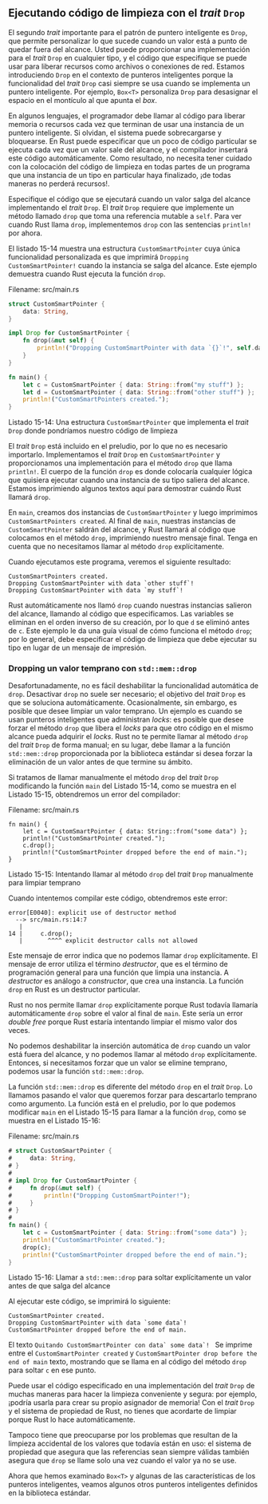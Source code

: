 ## Ejecutando código de limpieza con el *trait* `Drop`

El segundo *trait* importante para el patrón de puntero inteligente es
`Drop`, que permite personalizar lo que sucede cuando un valor está a punto
de quedar fuera del alcance. Usted puede proporcionar una implementación para
el *trait* `Drop` en cualquier tipo, y el código que especifique se puede
usar para liberar recursos como archivos o conexiones de red. Estamos
introduciendo `Drop` en el contexto de punteros inteligentes porque la
funcionalidad del *trait* `Drop` casi siempre se usa cuando se implementa un
puntero inteligente. Por ejemplo, `Box<T>` personaliza `Drop` para desasignar
el espacio en el montículo al que apunta el *box*.

En algunos lenguajes, el programador debe llamar al código para liberar
memoria o recursos cada vez que terminan de usar una instancia de un puntero
inteligente. Si olvidan, el sistema puede sobrecargarse y bloquearse. En Rust puede especificar que un poco de código particular se ejecuta cada vez que un
valor sale del alcance, y el compilador insertará este código
automáticamente. Como resultado, no necesita tener cuidado con la colocación
del código de limpieza en todas partes de un programa que una instancia de un
tipo en particular haya finalizado, ¡de todas maneras no perderá recursos!.

Especifique el código que se ejecutará cuando un valor salga del alcance
implementando el *trait* `Drop`. El *trait* `Drop` requiere que implemente un
método llamado `drop` que toma una referencia mutable a `self`. Para ver
cuando Rust llama `drop`, implementemos `drop` con las sentencias
`println!` por ahora.

El listado 15-14 muestra una estructura `CustomSmartPointer` cuya única
funcionalidad personalizada es que imprimirá
`Dropping CustomSmartPointer!` cuando la instancia se salga del alcance. Este
ejemplo demuestra cuando Rust ejecuta la función `drop`.

<span class="filename">Filename: src/main.rs</span>

```rust
struct CustomSmartPointer {
    data: String,
}

impl Drop for CustomSmartPointer {
    fn drop(&mut self) {
        println!("Dropping CustomSmartPointer with data `{}`!", self.data);
    }
}

fn main() {
    let c = CustomSmartPointer { data: String::from("my stuff") };
    let d = CustomSmartPointer { data: String::from("other stuff") };
    println!("CustomSmartPointers created.");
}
```

<span class="caption">Listado 15-14: Una estructura `CustomSmartPointer` que
implementa el *trait* `Drop` donde pondríamos nuestro código de
limpieza</span>

El *trait* `Drop` está incluido en el preludio, por lo que no es necesario
importarlo. Implementamos el *trait* `Drop` en `CustomSmartPointer` y
proporcionamos una implementación para el método `drop` que llama
`println!`. El cuerpo de la función `drop` es donde colocaría cualquier
lógica que quisiera ejecutar cuando una instancia de su tipo saliera del
alcance. Estamos imprimiendo algunos textos aquí para demostrar cuándo Rust
llamará `drop`.

En `main`, creamos dos instancias de `CustomSmartPointer` y luego imprimimos
`CustomSmartPointers created`. Al final de `main`, nuestras instancias de
`CustomSmartPointer` saldrán del alcance, y Rust llamará al código que
colocamos en el método `drop`, imprimiendo nuestro mensaje final. Tenga en
cuenta que no necesitamos llamar al método `drop` explícitamente.

Cuando ejecutamos este programa, veremos el siguiente resultado:

```text
CustomSmartPointers created.
Dropping CustomSmartPointer with data `other stuff`!
Dropping CustomSmartPointer with data `my stuff`!
```

Rust automáticamente nos llamó `drop` cuando nuestras instancias salieron del
alcance, llamando al código que especificamos. Las variables se eliminan en
el orden inverso de su creación, por lo que `d` se eliminó antes de `c`. Este
ejemplo le da una guía visual de cómo funciona el método `drop`; por lo
general, debe especificar el código de limpieza que debe ejecutar su tipo en
lugar de un mensaje de impresión.

### Dropping un valor temprano con `std::mem::drop`

Desafortunadamente, no es fácil deshabilitar la funcionalidad automática de `drop`. Desactivar `drop` no suele ser necesario; el objetivo del *trait* `Drop` es que se soluciona automáticamente. Ocasionalmente, sin embargo, es
posible que desee limpiar un valor temprano. Un ejemplo es cuando se usan
punteros inteligentes que administran *locks*: es posible que desee forzar el
método `drop` que libera el *locks* para que otro código en el mismo alcance
pueda adquirir el *locks*. Rust no te permite llamar al método `drop` del
*trait* `Drop` de forma manual; en su lugar, debe llamar a la función
`std::mem::drop` proporcionada por la biblioteca estándar si desea forzar la
eliminación de un valor antes de que termine su ámbito.

Si tratamos de llamar manualmente el método `drop` del *trait* `Drop`
modificando la función `main` del Listado 15-14, como se muestra en el
Listado 15-15, obtendremos un error del compilador:

<span class="filename">Filename: src/main.rs</span>

```rust,ignore
fn main() {
    let c = CustomSmartPointer { data: String::from("some data") };
    println!("CustomSmartPointer created.");
    c.drop();
    println!("CustomSmartPointer dropped before the end of main.");
}
```

<span class="caption">Listado 15-15: Intentando llamar al método `drop` del
*trait* `Drop` manualmente para limpiar temprano</span>

Cuando intentemos compilar este código, obtendremos este error:

```text
error[E0040]: explicit use of destructor method
  --> src/main.rs:14:7
   |
14 |     c.drop();
   |       ^^^^ explicit destructor calls not allowed
```

Este mensaje de error indica que no podemos llamar `drop` explícitamente. El
mensaje de error utiliza el término *destructor*, que es el término de
programación general para una función que limpia una instancia. A
*destructor* es análogo a *constructor*, que crea una instancia. La función
`drop` en Rust es un destructor particular.

Rust no nos permite llamar `drop` explícitamente porque Rust todavía llamaría
automáticamente `drop` sobre el valor al final de `main`. Este sería un error
*double free* porque Rust estaría intentando limpiar el mismo valor dos veces.

No podemos deshabilitar la inserción automática de `drop` cuando un valor
está fuera del alcance, y no podemos llamar al método `drop` explícitamente.
Entonces, si necesitamos forzar que un valor se elimine temprano, podemos
usar la función `std::mem::drop`.

La función `std::mem::drop` es diferente del método `drop` en el *trait* `Drop`. Lo llamamos pasando el valor que queremos forzar para descartarlo
temprano como argumento. La función está en el preludio, por lo que podemos
modificar `main` en el Listado 15-15 para llamar a la función `drop`, como se
muestra en el Listado 15-16:

<span class="filename">Filename: src/main.rs</span>

```rust
# struct CustomSmartPointer {
#     data: String,
# }
#
# impl Drop for CustomSmartPointer {
#     fn drop(&mut self) {
#         println!("Dropping CustomSmartPointer!");
#     }
# }
#
fn main() {
    let c = CustomSmartPointer { data: String::from("some data") };
    println!("CustomSmartPointer created.");
    drop(c);
    println!("CustomSmartPointer dropped before the end of main.");
}
```

<span class="caption">Listado 15-16: Llamar a `std::mem::drop` para soltar
explícitamente un valor antes de que salga del alcance</span>

Al ejecutar este código, se imprimirá lo siguiente:

```text
CustomSmartPointer created.
Dropping CustomSmartPointer with data `some data`!
CustomSmartPointer dropped before the end of main.
```

El texto ```Quitando CustomSmartPointer con data` some data`! ``` Se imprime
entre el `CustomSmartPointer created` y `CustomSmartPointer drop before the end of main` texto, mostrando que se llama en al código del método `drop`
para soltar `c` en ese punto.

Puede usar el código especificado en una implementación del *trait* `Drop`
de muchas maneras para hacer la limpieza conveniente y segura: por ejemplo,
¡podría usarla para crear su propio asignador de memoria! Con el *trait*
`Drop` y el sistema de propiedad de Rust, no tienes que acordarte de limpiar
porque Rust lo hace automáticamente.

Tampoco tiene que preocuparse por los problemas que resultan de la limpieza
accidental de los valores que todavía están en uso: el sistema de propiedad
que asegura que las referencias sean siempre válidas también asegura que
`drop` se llame solo una vez cuando el valor ya no se use.

Ahora que hemos examinado `Box<T>` y algunas de las características de los
punteros inteligentes, veamos algunos otros punteros inteligentes definidos
en la biblioteca estándar.